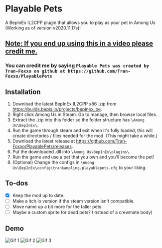 # Playable Pets

A BepInEx IL2CPP plugin that allows you to play as your pet in Among Us (Working as of version v2020.11.17s)!

## <u>**Note: If you end up using this in a video please credit me.**</u>
### You can credit me by saying `Playable Pets was created by Tran-Foxxo on github at https://github.com/Tran-Foxxo/PlayablePets`

## Installation 

1. Download the latest BepInEx IL2CPP x86 .zip from https://builds.bepis.io/projects/bepinex_be.
2. Right click Among Us in Steam.  Go to manage, then browse local files.
3. Extract the .zip into this folder so the folder structure has `\Among Us\BepInEx\`.
4. Run the game through steam and exit when it's fully loaded, this will create directories / files needed for the mod. (This might take a while.)
5. Download the latest release at https://github.com/Tran-Foxxo/PlayablePets/releases.
6. Put the downloaded .dll into `\Among Us\BepInEx\plugins\`.
7. Run the game and use a pet that you own and you'll become the pet!
8. (Optional) Change the configs in `\Among Us\BepInEx\config\trankampling.playablepets.cfg` to your liking.

## To-dos 

- [x] Keep the mod up to date. 
- [ ] Make a itch.io version if the steam version isn't compatible. 
- [ ] Move name up a bit more for the taller pets.
- [ ] Maybe a custom sprite for dead pets? (Instead of a crewmate body)

## Demo

![Gif 1](https://github.com/Tran-Foxxo/PlayablePets/raw/master/gifs/1.gif)
![Gif 2](https://github.com/Tran-Foxxo/PlayablePets/raw/master/gifs/2.gif)
![Gif 3](https://github.com/Tran-Foxxo/PlayablePets/raw/master/gifs/3.gif)